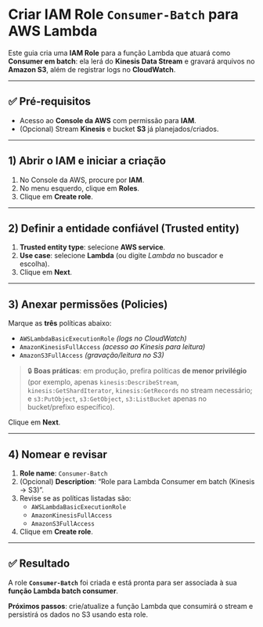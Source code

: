 
# Criar IAM Role `Consumer-Batch` para AWS Lambda

Este guia cria uma **IAM Role** para a função Lambda que atuará como **Consumer em batch**: ela lerá do **Kinesis Data Stream** e gravará arquivos no **Amazon S3**, além de registrar logs no **CloudWatch**.

---

## ✅ Pré‑requisitos
- Acesso ao **Console da AWS** com permissão para **IAM**.
- (Opcional) Stream **Kinesis** e bucket **S3** já planejados/criados.

---

## 1) Abrir o IAM e iniciar a criação
1. No Console da AWS, procure por **IAM**.
2. No menu esquerdo, clique em **Roles**.
3. Clique em **Create role**.

---

## 2) Definir a entidade confiável (Trusted entity)
1. **Trusted entity type**: selecione **AWS service**.
2. **Use case**: selecione **Lambda** (ou digite *Lambda* no buscador e escolha).
3. Clique em **Next**.

---

## 3) Anexar permissões (Policies)
Marque as **três** políticas abaixo:
- `AWSLambdaBasicExecutionRole`  *(logs no CloudWatch)*
- `AmazonKinesisFullAccess`      *(acesso ao Kinesis para leitura)*
- `AmazonS3FullAccess`           *(gravação/leitura no S3)*

> 🔒 **Boas práticas**: em produção, prefira políticas **de menor privilégio** (por exemplo, apenas `kinesis:DescribeStream`, `kinesis:GetShardIterator`, `kinesis:GetRecords` no stream necessário; e `s3:PutObject`, `s3:GetObject`, `s3:ListBucket` apenas no bucket/prefixo específico).

Clique em **Next**.

---

## 4) Nomear e revisar
1. **Role name**: `Consumer-Batch`
2. (Opcional) **Description**: “Role para Lambda Consumer em batch (Kinesis → S3)”.
3. Revise se as políticas listadas são:
   - `AWSLambdaBasicExecutionRole`
   - `AmazonKinesisFullAccess`
   - `AmazonS3FullAccess`
4. Clique em **Create role**.

---

## ✅ Resultado
A role **`Consumer-Batch`** foi criada e está pronta para ser associada à sua **função Lambda batch consumer**.

**Próximos passos**: crie/atualize a função Lambda que consumirá o stream e persistirá os dados no S3 usando esta role.
